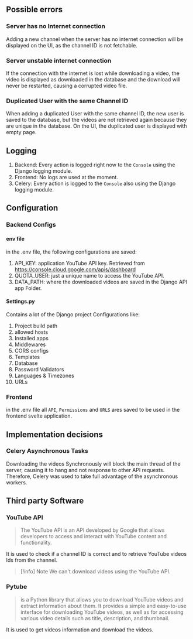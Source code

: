 ## Possible errors
### Server has no Internet connection
Adding a new channel when the server has no internet connection will be displayed on the UI, as the channel ID is not fetchable.
### Server unstable internet connection
If the connection with the internet is lost while downloading a video, the video is displayed as downloaded in the database and the download will never be restarted, causing a corrupted video file.
### Duplicated User with the same Channel ID
When adding a duplicated User with the same channel ID, the new user is saved to the database, but the videos are not retrieved again because they are unique in the database.
On the UI, the duplicated user is displayed with empty page.
## Logging
1. Backend: Every action is logged right now to the `Console` using the Django logging module.
2. Frontend: No logs are used at the moment.
3. Celery: Every action is logged to the `Console` also using the Django logging module.
## Configuration
### Backend Configs
#### env file
in the .env file, the following configurations are saved:
1. API_KEY: application YouTube API key. Retrieved from https://console.cloud.google.com/apis/dashboard
2. QUOTA_USER: just a unique name to access the YouTube API.
3. DATA_PATH: where the downloaded videos are saved in the Django API app Folder.
#### Settings.py
Contains a lot of the Django project Configurations like:
1. Project build path
2. allowed hosts
3. Installed apps
4. Middlewares
5. CORS configs
6. Templates
7. Database
8. Password Validators
9. Languages & Timezones
10. URLs
### Frontend
in the .env file all `API`, `Permissions` and `URLS` ares saved to be used in the frontend svelte application.
## Implementation decisions
### Celery Asynchronous Tasks
Downloading the videos Synchronously will block the main thread of the server, causing it to hang and not response to other API requests.
Therefore, Celery was used to take full advantage of the asynchronous workers.
## Third party Software
### YouTube API
> The YouTube API is an API developed by Google that allows developers to access and interact with YouTube content and functionality.

It is used to check if a channel ID is correct and to retrieve YouTube videos Ids from the channel.

> [!info] Note
> We can't download videos using the YouTube API.

### Pytube
> is a Python library that allows you to download YouTube videos and extract information about them. It provides a simple and easy-to-use interface for downloading YouTube videos, as well as for accessing various video details such as title, description, and thumbnail.

It is used to get videos information and download the videos.

